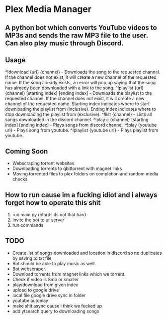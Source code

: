 # Plex Media Manager
## A python bot which converts YouTube videos to MP3s and sends the raw MP3 file to the user. Can also play music through Discord. 

## Usage
^!download {url} {channel} - Downloads the song to the requested channel. If the channel does not exist, it will create a new channel of the requested name. If the song already exists, an error will pop up saying that the song has already been downloaded with a link to the song.
^!playlist {url} {channel} [starting index] [ending index] - Downloads the playlist to the requested channel. If the channel does not exist, it will create a new channel of the requested name. Starting index indicates where to start downloading the playlist from (inclusive). Ending index indicates where to stop downloading the playlist from (exclusive).
^!list {channel} - Lists all songs downloaded in the discord channel.
^!play c {channel} [starting index] [ending index] - Plays songs from discord channel.
^!play {youtube url} - Plays song from youtube.
^!playlist {youtube url} - Plays playlist from youtube.

## Coming Soon
- Webscraping torrent websites
- Downloading torrents to qbittorrent with magnet links
- Moving torrented files to plex folders on completion and random media checks


## How to run cause im a fucking idiot and i always forget how to operate this shit
1. run main.py retards its not that hard
2. invite the bot to ur server
3. run commands

## TODO
- Create list of songs downloaded and location in discord so no duplicates by saving to txt file
- Bot should be able to play music as well.
- Bot webscraper.
- Download torrents from magnet links which we torrent.
- Check if video is 8mb or smaller
- play/download from given index
- upload to google drive
- local file google drive sync in folder
- youtube autoplay
- make shit async cause i think we fucked up
- add ytsearch query to downloading songs